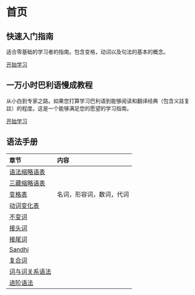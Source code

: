# 首页

## 快速入门指南

适合零基础的学习者的指南。包含变格，动词以及句法的基本的概念。

[开始学习](shortcut/summary.md)

## 一万小时巴利语慢成教程

从小白到专家之路。如果您打算学习巴利语到能够阅读和翻译经典（包含义註复註）的程度。这是一个能够满足您的愿望的学习指南。

[开始学习](palistep/summary.md)

## 语法手册

| 章节 | 内容 |
| :--- | :--- |
| [语法缩略语表](grammar-abbr.md) |  |
| [三藏缩略语表](pali-abbr.md) |  |
| [变格表](declension/ending-table.md) | 名词，形容词，数词，代词 |
| [动词变化表](verbal/verb-table.md) |  |
| [不变词](readme.md) |  |
| [接头词](readme.md) |  |
| [接尾词](readme.md) |  |
| [Sandhi](readme.md) |  |
| [复合词](readme.md) |  |
| [词与词关系语法](basic-relation/readme.md) |  |
| [进阶语法](grammar/readme.md) |  |

